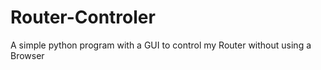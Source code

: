 # Router-Controler

A simple python program with a GUI to control my Router without using a Browser

